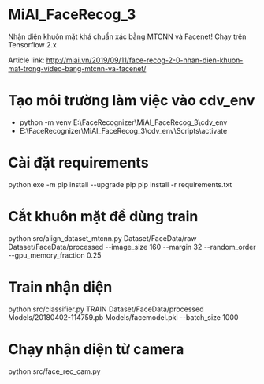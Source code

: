 # MiAI_FaceRecog_3
Nhận diện khuôn mặt khá chuẩn xác bằng MTCNN và Facenet!
Chạy trên Tensorflow 2.x

Article link: http://miai.vn/2019/09/11/face-recog-2-0-nhan-dien-khuon-mat-trong-video-bang-mtcnn-va-facenet/

# Tạo môi trường làm việc vào cdv_env
- python -m venv E:\FaceRecognizer\MiAI_FaceRecog_3\cdv_env
- E:\FaceRecognizer\MiAI_FaceRecog_3\cdv_env\Scripts\activate

# Cài đặt requirements
python.exe -m pip install --upgrade pip
pip install -r requirements.txt

# Cắt khuôn mặt để dùng train
python src/align_dataset_mtcnn.py  Dataset/FaceData/raw Dataset/FaceData/processed --image_size 160 --margin 32  --random_order --gpu_memory_fraction 0.25

# Train nhận diện
python src/classifier.py TRAIN Dataset/FaceData/processed Models/20180402-114759.pb Models/facemodel.pkl --batch_size 1000

# Chạy nhận diện từ camera
python src/face_rec_cam.py 
